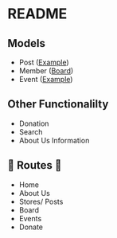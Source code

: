 # README

## Models

- Post ([Example](https://breadforthejourneyomaha.org/story/congratulations-to-oneleif/))
- Member ([Board](https://breadforthejourneyomaha.org/board/))
- Event ([Example](https://breadforthejourneyomaha.org/events/2020-bread-for-the-journey-fall-table/))

## Other Functionalilty 

- Donation
- Search
- About Us Information

## 🚧 Routes 🚧

- Home
- About Us
- Stores/ Posts
- Board
- Events
- Donate
